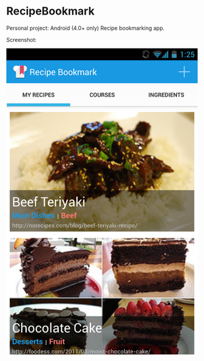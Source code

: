RecipeBookmark
==============

Personal project:
Android (4.0+ only) Recipe bookmarking app.

Screenshot:

![Screenshot](https://github.com/jandantes/RecipeBookmark/blob/a4ffffddec083b9f31483f8a4ec7a9edbbe19d55/RecipeBookmark/screenshots/Screenshot.png?raw=true)
